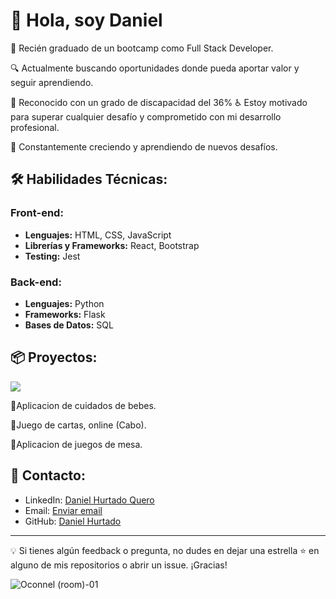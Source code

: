# 👋 Hola, soy Daniel 

🚀 Recién graduado de un bootcamp como Full Stack Developer.

🔍 Actualmente buscando oportunidades donde pueda aportar valor y seguir aprendiendo.

🌟 Reconocido con un grado de discapacidad del 36% ♿ Estoy motivado para superar cualquier desafío y comprometido con mi desarrollo profesional.

🌱 Constantemente creciendo y aprendiendo de nuevos desafíos.

## 🛠️ Habilidades Técnicas:

### Front-end:
- **Lenguajes:** HTML, CSS, JavaScript
- **Librerías y Frameworks:** React, Bootstrap
- **Testing:** Jest

### Back-end:
- **Lenguajes:** Python
- **Frameworks:** Flask
- **Bases de Datos:** SQL

## 📦 Proyectos:
<img src="https://img.shields.io/badge/STATUS-EN%20DESAROLLO-green">

:construction:Aplicacion de cuidados de bebes. 

:construction:Juego de cartas, online (Cabo). 

:construction:Aplicacion de juegos de mesa. 

## 🤝 Contacto:

- LinkedIn: [Daniel Hurtado Quero](https://www.linkedin.com/in/dhurtadoq/)
- Email: [Enviar email](mailto:danielh.fsdev@gmail.com)
- GitHub: [Daniel Hurtado](https://github.com/OconnelDan) 

---

💡 Si tienes algún feedback o pregunta, no dudes en dejar una estrella ⭐ en alguno de mis repositorios o abrir un issue. ¡Gracias!

![Oconnel (room)-01](https://github.com/OconnelDan/OconnelDan/assets/131759030/b2b6bc46-18c8-4a5c-a94c-1ba05a2ae438)
